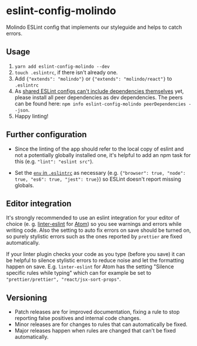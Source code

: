 # eslint-config-molindo

Molindo ESLint config that implements our styleguide and helps to catch errors.

## Usage

1. `yarn add eslint-config-molindo --dev`
2. `touch .eslintrc`, if there isn't already one.
3. Add `{"extends": "molindo"}` or `{"extends": "molindo/react"}` to `.eslintrc`
4. As [shared ESLint configs can't include dependencies themselves](https://github.com/eslint/eslint/issues/3458) yet, please install all peer dependencies as dev dependencies. The peers can be found here: `npm info eslint-config-molindo peerDependencies --json`.
5. Happy linting!

## Further configuration

 - Since the linting of the app should refer to the local copy of eslint and not a potentially globally installed one, it's helpful to add an npm task for this (e.g. `"lint": "eslint src"`).

 - Set the [`env` in `.eslintrc`](https://eslint.org/docs/user-guide/configuring#specifying-environments) as necessary (e.g. `{"browser": true, "node": true, "es6": true, "jest": true}`) so ESLint doesn't report missing globals.

## Editor integration

It's strongly recommended to use an eslint integration for your editor of choice (e. g. [linter-eslint](https://atom.io/packages/linter-eslint) for [Atom](https://atom.io/)) so you see warnings and errors while writing code. Also the setting to auto fix errors on save should be turned on, so purely stylistic errors such as the ones reported by `prettier` are fixed automatically.

If your linter plugin checks your code as you type (before you save) it can be helpful to silence stylistic errors to reduce noise and let the formatting happen on save. E.g. `linter-eslint` for Atom has the setting "Silence specific rules while typing" which can for example be set to `"prettier/prettier", "react/jsx-sort-props"`.

## Versioning

 - Patch releases are for improved documentation, fixing a rule to stop reporting false positives and internal code changes.
 - Minor releases are for changes to rules that can automatically be fixed.
 - Major releases happen when rules are changed that can't be fixed automatically.
